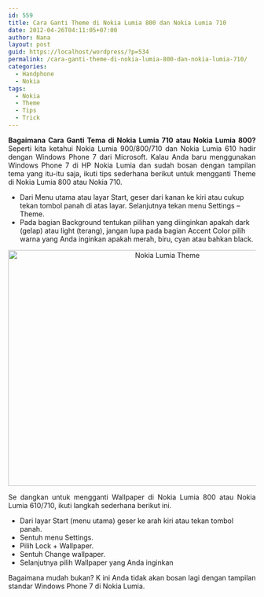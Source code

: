 ```yaml
---
id: 559
title: Cara Ganti Theme di Nokia Lumia 800 dan Nokia Lumia 710
date: 2012-04-26T04:11:05+07:00
author: Nana
layout: post
guid: https://localhost/wordpress/?p=534
permalink: /cara-ganti-theme-di-nokia-lumia-800-dan-nokia-lumia-710/
categories:
  - Handphone
  - Nokia
tags:
  - Nokia
  - Theme
  - Tips
  - Trick
---
```

<p style="text-align: justify;">
  <strong>Bagaimana Cara Ganti Tema di Nokia Lumia 710 atau Nokia Lumia 800?</strong> Seperti kita ketahui Nokia Lumia 900/800/710 dan Nokia Lumia 610 hadir dengan Windows Phone 7 dari Microsoft. Kalau Anda baru menggunakan Windows Phone 7 di HP Nokia Lumia dan sudah bosan dengan tampilan tema yang itu-itu saja, ikuti tips sederhana berikut untuk mengganti Theme di Nokia Lumia 800 atau Nokia 710.
</p>

  * Dari Menu utama atau layar Start, geser dari kanan ke kiri atau cukup tekan tombol panah di atas layar. Selanjutnya tekan menu Settings – Theme.
  * Pada bagian Background tentukan pilihan yang diinginkan apakah dark (gelap) atau light (terang), jangan lupa pada bagian Accent Color pilih warna yang Anda inginkan apakah merah, biru, cyan atau bahkan black. 

<p style="text-align: center;">
  <img loading="lazy" src="https://3.bp.blogspot.com/-dJIE2B2G2CQ/T5gicZ9vG7I/AAAAAAAAAAQ/X47dOpmI5sc/s1600/nokia-lumia-900.jpg" border="0" alt="Nokia Lumia Theme" width="632" height="480" />
</p>

<p style="text-align: justify;">
  Se dangkan untuk mengganti Wallpaper di Nokia Lumia 800 atau Nokia Lumia 610/710, ikuti langkah sederhana berikut ini.
</p>

  * Dari layar Start (menu utama) geser ke arah kiri atau tekan tombol panah.
  * Sentuh menu Settings.
  * Pilih Lock + Wallpaper.
  * Sentuh Change wallpaper.
  * Selanjutnya pilih Wallpaper yang Anda inginkan

<p style="text-align: justify;">
  Bagaimana mudah bukan? K ini Anda tidak akan bosan lagi dengan tampilan standar Windows Phone 7 di Nokia Lumia.
</p>